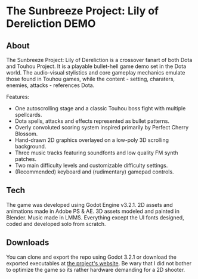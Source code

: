 # The Sunbreeze Project: Lily of Dereliction DEMO

## About

The Sunbreeze Project: Lily of Dereliction is a crossover fanart of both Dota and Touhou Project. It is a playable bullet-hell game demo set in the Dota world. The audio-visual stylistics and core gameplay mechanics emulate those found in Touhou games, while the content - setting, charaters, enemies, attacks - references Dota.

Features:
- One autoscrolling stage and a classic Touhou boss fight with multiple spellcards.
- Dota spells, attacks and effects represented as bullet patterns.
- Overly convoluted scoring system inspired primarily by Perfect Cherry Blossom.
- Hand-drawn 2D graphics overlayed on a low-poly 3D scrolling background.
- Three music tracks featuring soundfonts and low quality FM synth patches.
- Two main difficulty levels and customizable difficulty settings.
- (Recommended) keyboard and (rudimentary) gamepad controls.

## Tech

The game was developed using Godot Engine v3.2.1.
2D assets and animations made in Adobe PS & AE.
3D assets modeled and painted in Blender.
Music made in LMMS.
Everything except the UI fonts designed, coded and developed solo from scratch.

## Downloads

You can clone and export the repo using Godot 3.2.1 or download the exported executables at [the project's website](https://dorianm.com/demos/tsp/).
Be wary that I did not bother to optimize the game so its rather hardware demanding for a 2D shooter.

